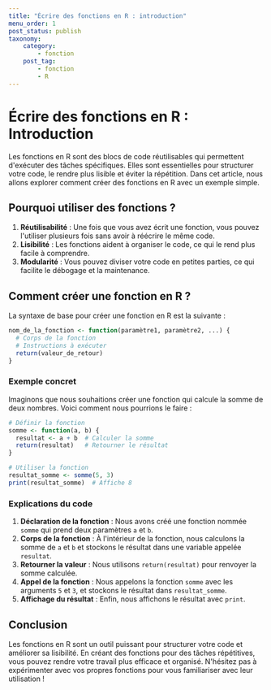 ```yaml
---
title: "Écrire des fonctions en R : introduction"
menu_order: 1
post_status: publish
taxonomy:
    category:
        - fonction
    post_tag:
        - fonction
        - R
---
```


# Écrire des fonctions en R : Introduction

Les fonctions en R sont des blocs de code réutilisables qui permettent d'exécuter des tâches spécifiques. Elles sont essentielles pour structurer votre code, le rendre plus lisible et éviter la répétition. Dans cet article, nous allons explorer comment créer des fonctions en R avec un exemple simple.

## Pourquoi utiliser des fonctions ?

1. **Réutilisabilité** : Une fois que vous avez écrit une fonction, vous pouvez l'utiliser plusieurs fois sans avoir à réécrire le même code.
2. **Lisibilité** : Les fonctions aident à organiser le code, ce qui le rend plus facile à comprendre.
3. **Modularité** : Vous pouvez diviser votre code en petites parties, ce qui facilite le débogage et la maintenance.

## Comment créer une fonction en R ?

La syntaxe de base pour créer une fonction en R est la suivante :

```r
nom_de_la_fonction <- function(paramètre1, paramètre2, ...) {
  # Corps de la fonction
  # Instructions à exécuter
  return(valeur_de_retour)
}
```

### Exemple concret

Imaginons que nous souhaitions créer une fonction qui calcule la somme de deux nombres. Voici comment nous pourrions le faire :

```r
# Définir la fonction
somme <- function(a, b) {
  resultat <- a + b  # Calculer la somme
  return(resultat)   # Retourner le résultat
}

# Utiliser la fonction
resultat_somme <- somme(5, 3)
print(resultat_somme)  # Affiche 8
```

### Explications du code

1. **Déclaration de la fonction** : Nous avons créé une fonction nommée `somme` qui prend deux paramètres `a` et `b`.
2. **Corps de la fonction** : À l'intérieur de la fonction, nous calculons la somme de `a` et `b` et stockons le résultat dans une variable appelée `resultat`.
3. **Retourner la valeur** : Nous utilisons `return(resultat)` pour renvoyer la somme calculée.
4. **Appel de la fonction** : Nous appelons la fonction `somme` avec les arguments `5` et `3`, et stockons le résultat dans `resultat_somme`.
5. **Affichage du résultat** : Enfin, nous affichons le résultat avec `print`.

## Conclusion

Les fonctions en R sont un outil puissant pour structurer votre code et améliorer sa lisibilité. En créant des fonctions pour des tâches répétitives, vous pouvez rendre votre travail plus efficace et organisé. N'hésitez pas à expérimenter avec vos propres fonctions pour vous familiariser avec leur utilisation !

